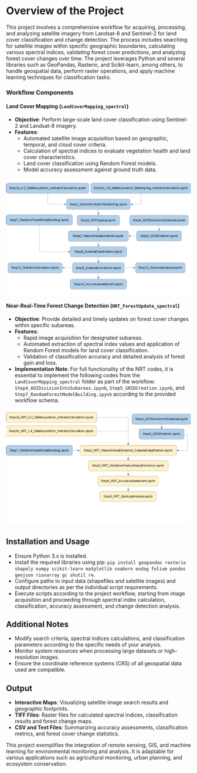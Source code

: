 # Overview of the Project 

This project involves a comprehensive workflow for acquiring, processing, and analyzing satellite imagery from Landsat-8 and Sentinel-2 for land cover classification and change detection. The process includes searching for satellite images within specific geographic boundaries, calculating various spectral indices, validating forest cover predictions, and analyzing forest cover changes over time. The project leverages Python and several libraries such as GeoPandas, Rasterio, and Scikit-learn, among others, to handle geospatial data, perform raster operations, and apply machine learning techniques for classification tasks.

### Workflow Components

#### Land Cover Mapping (`LandCoverMapping_spectral`)
- **Objective**: Perform large-scale land cover classification using Sentinel-2 and Landsat-8 imagery.
- **Features**:
  - Automated satellite image acquisition based on geographic, temporal, and cloud cover criteria.
  - Calculation of spectral indices to evaluate vegetation health and land cover characteristics.
  - Land cover classification using Random Forest models.
  - Model accuracy assessment against ground truth data.

![Schemat workflow](https://github.com/dorotawlodarczyk/PassiveSensors_ForestChangeDetection_RF/blob/main/graphs/LandCoverMapping_spectral.png?raw=true)

#### Near-Real-Time Forest Change Detection (`NRT_ForestUpdate_spectral`)
- **Objective**: Provide detailed and timely updates on forest cover changes within specific subareas.
- **Features**:
  - Rapid image acquisition for designated subareas.
  - Automated extraction of spectral index values and application of Random Forest models for land cover classification.
  - Validation of classification accuracy and detailed analysis of forest gain and loss.
- **Implementation Note**: For full functionality of the NRT codes, it is essential to implement the following codes from the `LandCoverMapping_spectral` folder as part of the workflow: `Step4_AOIDivisionIntoSubareas.ipynb`, `Step5_GRIDCreation.ipynb`, and `Step7_RandomForestModelBuilding.ipynb` according to the provided workflow schema.

![Schemat workflow](https://github.com/dorotawlodarczyk/PassiveSensors_ForestChangeDetection_RF/blob/main/graphs/NRT_ForestUpdate_spectral.png?raw=true)


## Installation and Usage

- Ensure Python 3.x is installed.
- Install the required libraries using pip: `pip install geopandas rasterio shapely numpy scikit-learn matplotlib seaborn eodag folium pandas geojson rioxarray gc shutil re`.
- Configure paths to input data (shapefiles and satellite images) and output directories as per the individual script requirements.
- Execute scripts according to the project workflow, starting from image acquisition and proceeding through spectral index calculation, classification, accuracy assessment, and change detection analysis.

## Additional Notes

- Modify search criteria, spectral indices calculations, and classification parameters according to the specific needs of your analysis.
- Monitor system resources when processing large datasets or high-resolution images.
- Ensure the coordinate reference systems (CRS) of all geospatial data used are compatible.

## Output

- **Interactive Maps**: Visualizing satellite image search results and geographic footprints.
- **TIFF Files**: Raster files for calculated spectral indices, classification results and forest change maps.
- **CSV and Text Files**: Summarizing accuracy assessments, classification metrics, and forest cover change statistics.

This project exemplifies the integration of remote sensing, GIS, and machine learning for environmental monitoring and analysis. It is adaptable for various applications such as agricultural monitoring, urban planning, and ecosystem conservation.

